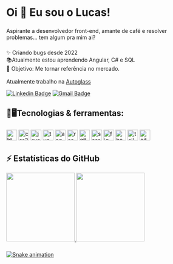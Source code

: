 <h1 align="left">Oi 👋 Eu sou o Lucas!</h1>

###

<p align="left">Aspirante a desenvolvedor front-end, amante de café e resolver problemas... tem algum pra mim ai?</p>

###

✨ Criando bugs desde 2022<br>📚Atualmente estou aprendendo Angular, C# e SQL<br>🎯 Objetivo: Me tornar referência no mercado.<br><br>Atualmente trabalho na [Autoglass](https://www.autoglassonline.com.br/)

[![Linkedin Badge](https://img.shields.io/badge/-Lucas-blue?style=flat-square&logo=Linkedin&logoColor=white&link=https://www.linkedin.com/in/lucas-spinheiro/)](https://www.linkedin.com/in/lucas-spinheiro/)
[![Gmail Badge](https://img.shields.io/badge/-lucaslogos@gmail.com-c14438?style=flat-square&logo=Gmail&logoColor=white&link=mailto:lucaslogos@gmail.com)](mailto:lucaslogos@gmail.com)

###

<h2 align="left">🚀🖥️Tecnologias & ferramentas:</h2>

###



<div align="left">
  <img src="https://img.shields.io/badge/HTML5-E34F26?logo=html5&logoColor=white&style=for-the-badge" height="28" alt="html5 logo"  />
  <img src="https://img.shields.io/badge/CSS3-1572B6?logo=css3&logoColor=white&style=for-the-badge" height="28" alt="css3 logo"  />
  <img src="https://img.shields.io/badge/JavaScript-F7DF1E?logo=javascript&logoColor=black&style=for-the-badge" height="28" alt="javascript logo"  />
  <img src="https://img.shields.io/badge/TypeScript-3178C6?logo=typescript&logoColor=white&style=for-the-badge" height="28" alt="typescript logo"  />
  <img src="https://img.shields.io/badge/Angular-DD0031?logo=angular&logoColor=white&style=for-the-badge" height="28" alt="angularjs logo"  />
  <img src="https://img.shields.io/badge/React-61DAFB?logo=react&logoColor=black&style=for-the-badge" height="28" alt="react logo"  />
  <img src="https://img.shields.io/badge/Git-F05032?logo=git&logoColor=white&style=for-the-badge" height="28" alt="git logo"  />
  <img src="https://img.shields.io/badge/Sass-CC6699?logo=sass&logoColor=black&style=for-the-badge" height="28" alt="sass logo"  />
  <img src="https://img.shields.io/badge/Figma-F24E1E?logo=figma&logoColor=white&style=for-the-badge" height="28" alt="figma logo"  />
  <img src="https://img.shields.io/badge/Bootstrap-7952B3?logo=bootstrap&logoColor=white&style=for-the-badge" height="28" alt="bootstrap logo"  />
  <img src="https://img.shields.io/badge/Tailwind CSS-06B6D4?logo=tailwindcss&logoColor=black&style=for-the-badge" height="28" alt="tailwindcss logo"  />
  <img src="https://img.shields.io/badge/GitHub-181717?logo=github&logoColor=white&style=for-the-badge" height="28" alt="github logo"  />
</div>



###
## ⚡ Estatísticas do GitHub

<div align="left">
  <a href="https://github.com/Lucas-p0">
  <img height="180em" src="https://github-readme-stats.vercel.app/api?username=lucas-p0&show_icons=true&include_all_commits=true&count_private=true"/>
  <img height="180em" src="https://github-readme-stats.vercel.app/api/top-langs/?username=lucas-p0&layout=compact&langs_count=7"/>
</div>

###
<img src="https://raw.githubusercontent.com/Lucas-p0/Lucas-p0/output/snake.svg" alt="Snake animation" />

###


            


